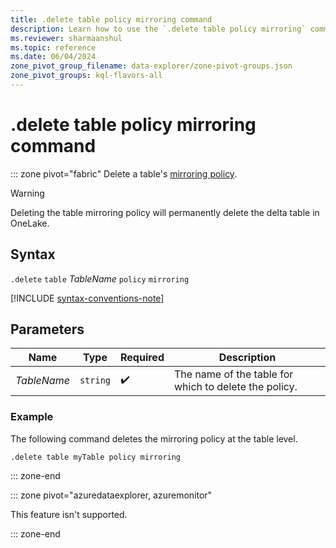 ```yaml
---
title: .delete table policy mirroring command
description: Learn how to use the `.delete table policy mirroring` command to delete a table's  logical copy.
ms.reviewer: sharmaanshul
ms.topic: reference
ms.date: 06/04/2024
zone_pivot_group_filename: data-explorer/zone-pivot-groups.json
zone_pivot_groups: kql-flavors-all
---
```

# .delete table policy mirroring command

::: zone pivot="fabric"
Delete a table's [mirroring policy](mirroring-policy.md).

> [!WARNING]
> Deleting the table mirroring policy will permanently delete the delta table in OneLake.

## Syntax

`.delete` `table` *TableName* `policy` `mirroring`

[!INCLUDE [syntax-conventions-note](../includes/syntax-conventions-note.md)]

## Parameters

|Name|Type|Required|Description|
|--|--|--|--|
|*TableName*| `string` | :heavy_check_mark:|The name of the table for which to delete the policy.|

### Example

The following command deletes the mirroring policy at the table level.

```kusto
.delete table myTable policy mirroring
```

::: zone-end

::: zone pivot="azuredataexplorer, azuremonitor"

This feature isn't supported.

::: zone-end
